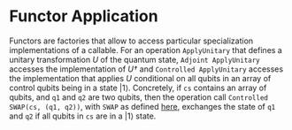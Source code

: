 # Functor Application

Functors are factories that allow to access particular specialization implementations of a callable. 
For an operation `ApplyUnitary` that defines a unitary transformation *U* of the quantum state, `Adjoint ApplyUnitary` accesses the implementation of *U†* and `Controlled ApplyUnitary` accesses the implementation that applies *U* conditional on all qubits in an array of control qubits being in a state |1⟩. 
Concretely, if `cs` contains an array of qubits, and `q1` and `q2` are two qubits, then the operation call `Controlled SWAP(cs, (q1, q2))`, with `SWAP` as defined [here](https://github.com/microsoft/qsharp-language/blob/main/Specifications/Language/1_ProgramStructure/4_SpecializationDeclarations.md), exchanges the state of `q1` and `q2` if all qubits in `cs` are in a |1⟩ state. 

